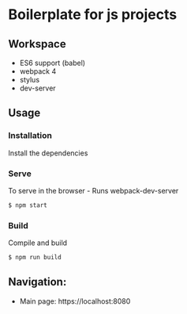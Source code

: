 # Boilerplate for js projects

## Workspace
* ES6 support (babel)
* webpack 4
* stylus
* dev-server

## Usage

### Installation

Install the dependencies

### Serve
To serve in the browser  - Runs webpack-dev-server

```sh
$ npm start
```

### Build
Compile and build

```sh
$ npm run build
```
## Navigation:
* Main page: https://localhost:8080